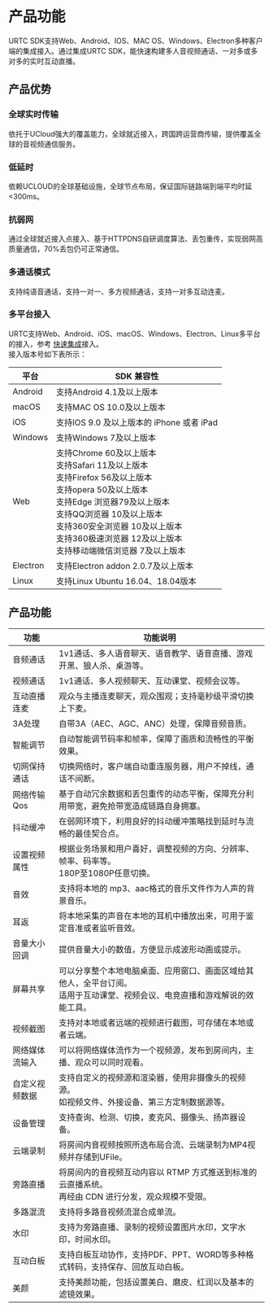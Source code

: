 # 产品功能
URTC SDK支持Web、Android、IOS、MAC OS、Windows、Electron多种客户端的集成接入。通过集成URTC SDK，能快速构建多人音视频通话、一对多或多对多的实时互动直播。
## 产品优势
### 全球实时传输  
依托于UCloud强大的覆盖能力，全球就近接入，跨国跨运营商传输，提供覆盖全球的音视频通信服务。
### 低延时      
依赖UCLOUD的全球基础设施，全球节点布局，保证国际链路端到端平均时延 <300ms。
### 抗弱网       
通过全球就近接入点接入、基于HTTPDNS自研调度算法、丢包重传，实现弱网高质量通信，70%丢包仍可正常通信。
### 多通话模式       
支持纯语音通话，支持一对一、多方视频通话，支持一对多互动连麦。
### 多平台接入       
URTC支持Web、Android、iOS、macOS、Windows、Electron、Linux多平台的接入，参考 [快速集成](urtc/sdk/VideoStart)接入。    
接入版本号如下表所示：

|平台     | SDK 兼容性                             |
|-|-|
|Android  | 支持Android 4.1及以上版本              |
|macOS   | 支持MAC OS 10.0及以上版本              |
|iOS      | 支持IOS 9.0 及以上版本的 iPhone 或者 iPad |
|Windows  | 支持Windows 7及以上版本                |
|Web      | 支持Chrome 60及以上版本 <br> 支持Safari 11及以上版本 <br> 支持Firefox 56及以上版本 <br> 支持opera 50及以上版本 <br> 支持Edge 浏览器79及以上版本 <br> 支持QQ浏览器 10及以上版本 <br> 支持360安全浏览器 10及以上版本 <br> 支持360极速浏览器 12及以上版本 <br> 支持移动端微信浏览器 7及以上版本  |
|Electron | 支持Electron addon 2.0.7及以上版本     |
|Linux| 支持Linux Ubuntu 16.04、18.04版本     |

## 产品功能

| 功能| 功能说明 |
| - | - |
| 音频通话| 1v1通话、多人语音聊天、语音教学、语音直播、游戏开黑、狼人杀、桌游等。 |
| 视频通话| 1v1通话、多人视频聊天、互动课堂、视频会议等。 |
| 互动直播连麦| 观众与主播连麦聊天，观众围观；支持毫秒级平滑切换上下麦。 |
| 3A处理| 自带3A（AEC、AGC、ANC）处理，保障音频音质。 |
| 智能调节| 自动智能调节码率和帧率，保障了画质和流畅性的平衡效果。 |
| 切网保持通话| 切换网络时，客户端自动重连服务器，用户不掉线，通话不间断。 |
| 网络传输Qos| 基于自动冗余数据和丢包重传的动态平衡，保障充分利用带宽，避免抢带宽造成链路自身拥塞。 |
| 抖动缓冲| 在弱网环境下，利用良好的抖动缓冲策略找到延时与流畅的最佳契合点。 |
| 设置视频属性| 根据业务场景和用户喜好，调整视频的方向、分辨率、帧率、码率等。<br>180P至1080P任意切换。 |
| 音效| 支持将本地的 mp3、aac格式的音乐文件作为人声的背景音乐。 |
| 耳返| 将本地采集的声音在本地的耳机中播放出来，可用于鉴定音准或者监听音效。 |
| 音量大小回调| 提供音量大小的数值，方便显示成波形动画或提示。 |
| 屏幕共享| 可以分享整个本地电脑桌面、应用窗口、画面区域给其他人，全平台订阅。<br>适用于互动课堂、视频会议、电竞直播和游戏解说的效能工具。 |
| 视频截图| 支持对本地或者远端的视频进行截图，可存储在本地或者云端。 |
| 网络媒体流输入| 可以将网络媒体流作为一个视频源，发布到房间内，主播、观众可以同时观看。 |
| 自定义视频数据| 支持自定义的视频源和渲染器，使用非摄像头的视频源。<br>如视频文件、外接设备、第三方定制数据源等。 |
| 设备管理| 支持查询、检测、切换，麦克风、摄像头、扬声器设备。 |
| 云端录制| 将房间内音视频按照所选布局合流、云端录制为MP4视频并存储到UFile。 |
| 旁路直播| 将房间内的音视频互动内容以 RTMP 方式推送到标准的云直播系统。<br>再经由 CDN 进行分发，观众规模不受限。 |
| 多路混流| 支持将多路音视频流混合成单流。 |
| 水印| 支持为旁路直播、录制的视频设置图片水印，文字水印，时间水印。 |
| 互动白板| 支持白板互动协作，支持PDF、PPT、WORD等多种格式转码，支持保存、回放互动白板。 |
| 美颜| 支持美颜功能，包括设置美白、磨皮、红润以及基本的滤镜效果。 |
